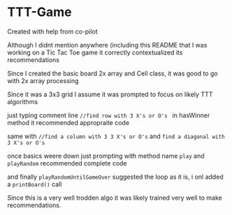 # TTT-Game

Created with help from co-pilot

Although I didnt mention anywhere (including this README that I was working on a Tic Tac Toe game it correctly contextualized its recommendations

Since I created the basic board 2x array and Cell class, it was good to go with 2x array processing

Since it was a 3x3 grid I assume it was prompted to focus on likely TTT algorithms

just typing comment line `//find row with 3 X's or O's ` in hasWinner method it recommended appropraite code

same with `//find a column with 3 3 X's or O's` and `find a diagonal with 3 X's or O's`

once basics weere down just prompting with method name `play` and `playRandom` recommended complete code

and finally `playRandomUntilGameOver` suggested the loop as it is, i onl added a `printBoard()` call

Since this is a very well trodden algo it was likely trained very well to make recommendations.



